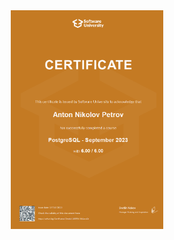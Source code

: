 <div align="center" display="flex">
    <img src="./certs/postgresql.jfif" alt="Python_basics" width="244" height="350">
</div>